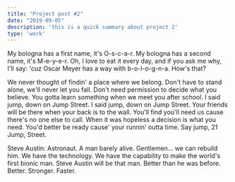```yaml
---
title: "Project post #2"
date: "2019-09-05"
description: 'this is a quick summary about project 2'
type: 'work'
---
```


My bologna has a first name, it's O-s-c-a-r. My bologna has a second name, it's M-e-y-e-r. Oh, I love to eat it every day, and if you ask me why, I'll say: 'cuz Oscar Meyer has a way with b-o-l-o-g-n-a. How's that?

We never thought of findin' a place where we belong. Don't have to stand alone, we'll never let you fall. Don't need permission to decide what you believe. You gotta learn something when we meet you after school. I said jump, down on Jump Street. I said jump, down on Jump Street. Your friends will be there when your back is to the wall. You'll find you'll need us cause there's no one else to call. When it was hopeless a decision is what you need. You'd better be ready cause' your runnin' outta time. Say jump, 21 Jump, Street.

Steve Austin: Astronaut. A man barely alive. Gentlemen... we can rebuild him. We have the technology. We have the capability to make the world's first bionic man. Steve Austin will be that man. Better than he was before. Better. Stronger. Faster.
